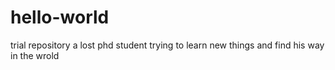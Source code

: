 # hello-world
trial repository 
a lost phd student trying to learn new things and find his way in the wrold 
